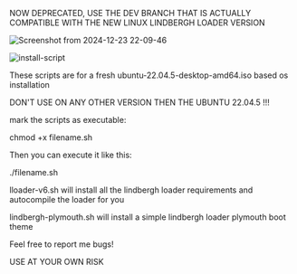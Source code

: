 NOW DEPRECATED, USE THE DEV BRANCH THAT IS ACTUALLY COMPATIBLE WITH THE NEW LINUX LINDBERGH LOADER VERSION

![Screenshot from 2024-12-23 22-09-46](https://github.com/user-attachments/assets/4950c1e7-249c-4b7c-b6af-59f4b8b1a657)

![install-script](https://github.com/user-attachments/assets/f7caefee-ddce-491e-8ee5-ed18f2fb8d5c)


These scripts are for a fresh ubuntu-22.04.5-desktop-amd64.iso based os installation

DON'T USE ON ANY OTHER VERSION THEN THE UBUNTU 22.04.5 !!!

mark the scripts as executable:

chmod +x filename.sh

Then you can execute it like this:

./filename.sh


lloader-v6.sh will install all the lindbergh loader requirements and autocompile the loader for you

lindbergh-plymouth.sh will install a simple lindbergh loader plymouth boot theme

Feel free to report me bugs!

USE AT YOUR OWN RISK
